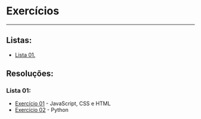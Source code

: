 # Exercícios
---
## Listas:
- [Lista 01.](https://github.com/mateusralv/basic-programming/blob/master/Lista/Exerc%C3%ADcios%20-%20Programa%C3%A7%C3%A3o%20B%C3%A1sica.pdf)

## Resoluções: 
### Lista 01: 
 - [Exercício 01](https://github.com/mateusralv/Computacao_Basica/tree/master/Lista/Ex001) - JavaScript, CSS e HTML
 - [Exercício 02](https://github.com/mateusralv/basic-programming/blob/master/Lista/Exerc%C3%ADcio%202_%20Python.py) - Python 

